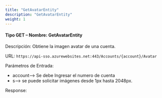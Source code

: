 ```yaml
---
title: "GetAvatarEntity"
description: "GetAvatarEntity"
weight: 1
---
```


#### Tipo GET – Nombre: GetAvatarEntity ####

Descripción: Obtiene la imagen avatar de una cuenta.

URL: `https://api-sso.azurewebsites.net:443/Accounts/{account}/Avatar`

Parámetros de Entrada:

* account--> Se debe Ingresar el numero de cuenta
* s--> se puede solicitar imágenes desde 1px hasta 2048px.

Response:
